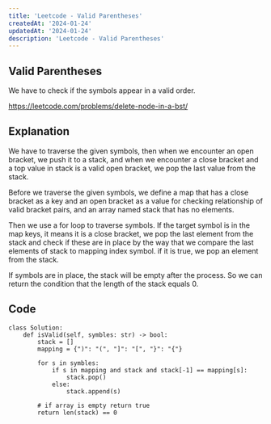 ```yaml
---
title: 'Leetcode - Valid Parentheses'
createdAt: '2024-01-24'
updatedAt: '2024-01-24'
description: 'Leetcode - Valid Parentheses'
---
```


## Valid Parentheses

We have to check if the symbols appear in a valid order.

https://leetcode.com/problems/delete-node-in-a-bst/

## Explanation

We have to traverse the given symbols, then when we encounter an open bracket, we push it to a stack, and when we encounter a close bracket and a top value in stack is a valid open bracket, we pop the last value from the stack.

Before we traverse the given symbols, we define a map that has a close bracket as a key and an open bracket as a value for checking relationship of valid bracket pairs, and an array named stack that has no elements.

Then we use a for loop to traverse symbols. If the target symbol is in the map keys, it means it is a close bracket, we pop the last element from the stack and check if these are in place by the way that we compare the last elements of stack to mapping index symbol.
if it is true, we pop an element from the stack.

If symbols are in place, the stack will be empty after the process. So we can return the condition that the length of the stack equals 0.

## Code

```
class Solution:
    def isValid(self, symbles: str) -> bool:
        stack = []
        mapping = {")": "(", "]": "[", "}": "{"}

        for s in symbles:
            if s in mapping and stack and stack[-1] == mapping[s]:
                stack.pop()
            else:
                stack.append(s)

        # if array is empty return true
        return len(stack) == 0
```
